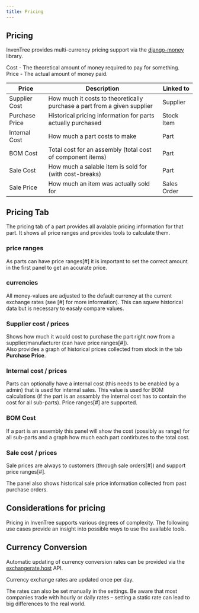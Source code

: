 ```yaml
---
title: Pricing
---
```


## Pricing

InvenTree provides multi-currency pricing support via the [django-money](https://django-money.readthedocs.io/en/latest/) library.

Cost - The theoretical amount of money required to pay for something.  
Price - The actual amount of money paid.  


| Price | Description | Linked to |
| --- | --- | ---| 
| Supplier Cost | How much it costs to theoretically purchase a part from a given supplier | Supplier |
| Purchase Price | Historical pricing information for parts actually purchased | Stock Item |
| Internal Cost | How much a part costs to make | Part |
| BOM Cost | Total cost for an assembly (total cost of component items) | Part |
| Sale Cost | How much a salable item is sold for (with cost-breaks) | Part |
| Sale Price | How much an item was actually sold for | Sales Order |

## Pricing Tab

The pricing tab of a part provides all avalable pricing information for that part. It shows all price ranges and provides tools to calculate them.

### price ranges
As parts can have price ranges[#] it is important to set the correct amount in the first panel to get an accurate price.

### currencies
All money-values are adjusted to the default currency at the current exchange rates (see [#] for more information). This can squew historical data but is necessary to easaly compare values.

### Supplier cost / prices

Shows how much it would cost to purchase the part right now from a supplier/manufacturer (can have price ranges[#]).  
Also provides a graph of historical prices collected from stock in the tab **Purchase Price**.

### Internal cost / prices

Parts can optionally have a internal cost (this needs to be enabled by a admin) that is used for internal sales. This value is used for BOM calculations (if the part is an assambly the internal cost has to contain the cost for all sub-parts). Price ranges[#] are supported.

### BOM Cost

If a part is an assembly this panel will show the cost (possibly as range) for all sub-parts and a graph how much each part contirbutes to the total cost.

### Sale cost / prices

Sale prices are always to customers (through sale orders[#]) and support price ranges[#].

The panel also shows historical sale price information collected from past purchase orders.

## Considerations for pricing

Pricing in InvenTree supports various degrees of complexity. The following use cases provide an insight into possible ways to use the available tools.

## Currency Conversion

Automatic updating of currency conversion rates can be provided via the [exchangerate.host](https://exchangerate.host/#/) API.

Currency exchange rates are updated once per day.

The rates can also be set manually in the settings. Be aware that most companies trade with hourly or daily rates – setting a static rate can lead to big differences to the real world.
